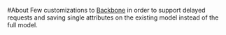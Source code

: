 #About
Few customizations to [Backbone](http://documentcloud.github.com/backbone) in order to support delayed requests and saving single attributes on the existing model instead of the full model.
